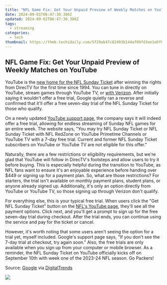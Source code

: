 ```yaml
---
title: "NFL Game Fix: Get Your Unpaid Preview of Weekly Matches on YouTube"
date: 2024-09-01T06:47:30.386Z
updated: 2024-09-02T06:47:30.386Z
tags:
  - streaming
categories:
  - tech
thumbnail: https://thmb.techidaily.com/5f29ab47c82493b144af09fd3ee1e6f095ceaed40a8d07f3a01f7431f1caf6d4.jpg
---
```


## NFL Game Fix: Get Your Unpaid Preview of Weekly Matches on YouTube

YouTube is the [new home for the NFL Sunday Ticket](https://screen-sharing-recording.techidaily.com/new-step-up-your-game-mastering-the-art-of-capturing-playthroughs-for-2024/) after winning the rights from DirecTV for the first time since 1994\. You can tune in directly on YouTube, stream games through YouTube TV, or [with Verizon](https://screen-recording.techidaily.com/slicephoto-inspection/). After initially saying it wouldn't offer a free trial, Google quietly ran a reverse and confirmed that it'll offer a free seven-day trial of the NFL Sunday Ticket for those who qualify.

 On a newly updated [YouTube support page](https://support.google.com/youtube/answer/14001074), the company says it will indeed offer a free trial, allowing for endless streaming of Sunday NFL games for an entire week. The website says, "You may try NFL Sunday Ticket or NFL Sunday Ticket with NFL RedZone on YouTube Primetime Channels or YouTube TV with a 7-day free trial. Current and former NFL Sunday Ticket subscribers on YouTube or YouTube TV are not eligible for this offer."

 Naturally, there are a few restrictions or eligibility requirements, but we're glad that YouTube will follow in DirecTV's footsteps and allow users to try it before buying. This is especially helpful during the transition to YouTube, as NFL fans want to ensure it's an enjoyable experience before handing over $449 or signing up for a payment plan. So, what are those restrictions? For starters, the trial isn't available on monthly payment plans, student plans, or anyone already signed up. Additionally, it's only an option directly from YouTube or YouTube TV, so those signing up through Verizon don't qualify.

 For everything else, this is your typical free trial. When users click the "Get NFL Sunday Ticket" button on the [NFL's YouTube page](https://www.youtube.com/channel/UCDVYQ4Zhbm3S2dlz7P1GBDg), they'll see all the payment options. Click next, and you'll get a prompt to sign up for the free seven-day trial during checkout. After the trial ends, you can continue using the service and pay for the ticket or cancel.

 However, it's worth noting that some users aren't seeing the option for a trial yet, myself included. Google's support page says, "If you don't see the 7-day trial at checkout, try again soon." Also, the free trials are only available when you sign up from your computer or mobile browser. As a reminder, the NFL Sunday Ticket on YouTube officially kicks off on September 10th with week one of the 2023-24 NFL season. Go Packers!

 Source: [Google](https://support.google.com/youtube/answer/14001074) via [DigitalTrends](https://www.digitaltrends.com/home-theater/nfl-sunday-ticket-free-trial/)

<ins class="adsbygoogle"
     style="display:block"
     data-ad-format="autorelaxed"
     data-ad-client="ca-pub-7571918770474297"
     data-ad-slot="1223367746"></ins>



<ins class="adsbygoogle"
     style="display:block"
     data-ad-client="ca-pub-7571918770474297"
     data-ad-slot="8358498916"
     data-ad-format="auto"
     data-full-width-responsive="true"></ins>



<!-- affiliate ads begin -->
<a href="https://shop.manycam.com/order/checkout.php?PRODS=17729331&QTY=1&AFFILIATE=108875&CART=1"><img src="https://secure.avangate.com/images/merchant/8230bea7d54bcdf99cdfe85cb07313d5/mcaffbanner600x500.png" border="0"></a>
<!-- affiliate ads end -->